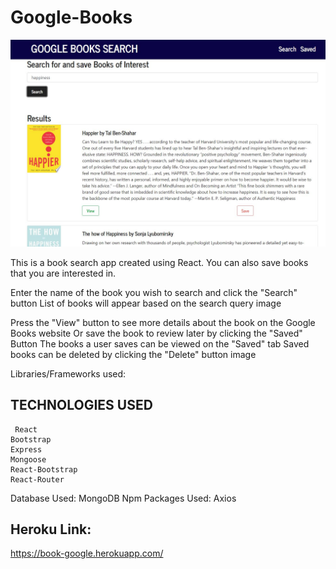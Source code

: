 # Google-Books

![Alt Text](https://github.com/etabdi/Google-Books/blob/master/client/public/bookgoogle.JPG)
      
      


This is a book search app created using React. You can also save books that you are interested in.

Enter the name of the book you wish to search and click the "Search" button
List of books will appear based on the search query
image

Press the "View" button to see more details about the book on the Google Books website
Or save the book to review later by clicking the "Saved" Button
The books a user saves can be viewed on the "Saved" tab
Saved books can be deleted by clicking the "Delete" button
image

Libraries/Frameworks used:




 ## TECHNOLOGIES USED
     React
    Bootstrap
    Express
    Mongoose
    React-Bootstrap
    React-Router
Database Used:
           MongoDB
Npm Packages Used:
          Axios

 
    
## Heroku Link:
 https://book-google.herokuapp.com/
